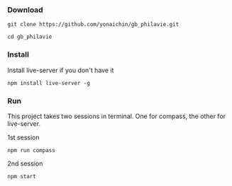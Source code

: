### Download
```
git clone https://github.com/yonaichin/gb_philavie.git

cd gb_philavie
```

### Install 


Install live-server if you don't have it

```
npm install live-server -g

```

### Run

This project takes two sessions in terminal. One for compass, the other for live-server.


1st session 

``` 
npm run compass 
```

2nd session

```
npm start

```
